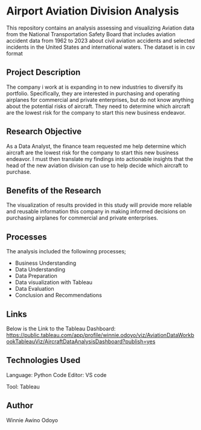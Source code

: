 # Airport Aviation Division Analysis

This repository contains an analysis assessing and visualizing  Aviation data from the National Transportation Safety Board that includes aviation accident data from 1962 to 2023 about civil aviation accidents and selected incidents in the United States and international waters. The dataset is in csv format



## Project Description

The company i work at is expanding in to new industries to diversify its portfolio. Specifically, they are interested in purchasing and operating airplanes for commercial and private enterprises, but do not know anything about the potential risks of aircraft. They need to determine which aircraft are the lowest risk for the company to start this new business endeavor. 

## Research Objective

As a Data Analyst, the finance team requested me help determine  which aircraft are the lowest risk for the company to start this new business endeavor. I must then translate my  findings into actionable insights that the head of the new aviation division can use to help decide which aircraft to purchase.

## Benefits of the Research
The visualization of results provided in this study will provide more reliable and reusable information this company in  making informed decisions on purchasing airplanes for commercial and private enterprises.


## Processes
The analysis included the followinng processes;

- Business Understanding
- Data Understanding
- Data Preparation 
- Data visualization with Tableau
- Data Evaluation
- Conclusion and Recommendations
  
## Links
Below is the Link to the Tableau Dashboard:
https://public.tableau.com/app/profile/winnie.odoyo/viz/AviationDataWorkbookTableauViz/AircraftDataAnalysisDashboard?publish=yes


## Technologies Used
 Language: Python 
 Code Editor: VS code
 
 Tool: Tableau

## Author
 Winnie Awino Odoyo




